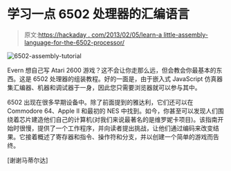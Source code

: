 # 学习一点 6502 处理器的汇编语言

> 原文:[https://hackaday . com/2013/02/05/learn-a little-assembly-language-for-the-6502-processor/](https://hackaday.com/2013/02/05/learn-a-little-assembly-language-for-the-6502-processor/)

![6502-assembly-tutorial](../Images/4838e04a3ca343665cc28aa9f3acbfd2.png)

Evern 想自己写 Atari 2600 游戏？这不会让你走那么远，但会教会你最基本的东西。这是 6502 处理器的组装教程。好的一面是，由于嵌入式 JavaScript 仿真器集汇编器、机器和调试器于一身，因此您只需要浏览器就可以参与其中。

6502 出现在很多早期设备中。除了前面提到的雅达利，它们还可以在 Commodore 64、Apple II 和最初的 NES 中找到。如今，你甚至可以发现人们围绕着芯片建造他们自己的计算机(对我们来说最著名的是维罗妮卡项目)。该指南开始时很慢，提供了一个工作程序，并向读者提出挑战，让他们通过编码来改变结果。它接着概述了寄存器和指令、操作符和分支，并以创建一个简单的游戏而告终。

[谢谢马蒂尔达]